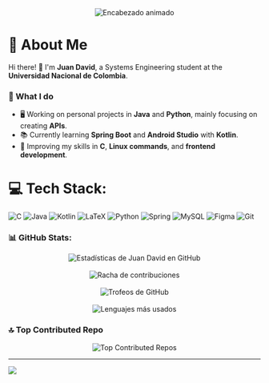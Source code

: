 <div align="center">
  <img src="https://capsule-render.vercel.app/api?type=waving&color=gradient&height=200&section=header&text=Hi%2C%20I'm%20Juan%20David!&fontSize=60&font=Fredoka&animation=bounce" alt="Encabezado animado"/>
</div>





# 💫 About Me


Hi there! 👋 I'm **Juan David**, a Systems Engineering student at the **Universidad Nacional de Colombia**.  

### 🔹 What I do
- 🖥️ Working on personal projects in **Java** and **Python**, mainly focusing on creating **APIs**.  
- 📚 Currently learning **Spring Boot** and **Android Studio** with **Kotlin**.  
- 🌱 Improving my skills in **C**, **Linux commands**, and **frontend development**.  


# 💻 Tech Stack:
![C](https://img.shields.io/badge/c-%2300599C.svg?style=for-the-badge&logo=c&logoColor=white) ![Java](https://img.shields.io/badge/java-%23ED8B00.svg?style=for-the-badge&logo=openjdk&logoColor=white) ![Kotlin](https://img.shields.io/badge/kotlin-%237F52FF.svg?style=for-the-badge&logo=kotlin&logoColor=white) ![LaTeX](https://img.shields.io/badge/latex-%23008080.svg?style=for-the-badge&logo=latex&logoColor=white) ![Python](https://img.shields.io/badge/python-3670A0?style=for-the-badge&logo=python&logoColor=ffdd54) ![Spring](https://img.shields.io/badge/spring-%236DB33F.svg?style=for-the-badge&logo=spring&logoColor=white) ![MySQL](https://img.shields.io/badge/mysql-4479A1.svg?style=for-the-badge&logo=mysql&logoColor=white) ![Figma](https://img.shields.io/badge/figma-%23F24E1E.svg?style=for-the-badge&logo=figma&logoColor=white) ![Git](https://img.shields.io/badge/git-%23F05033.svg?style=for-the-badge&logo=git&logoColor=white)

### 📊 GitHub Stats:

<div align="center">
  <img src="https://github-readme-stats.vercel.app/api?username=JuanDa72&show_icons=true&theme=transparent&count_private=true" alt="Estadísticas de Juan David en GitHub"/>
  <br/>
  <br/>
  <img src="https://streak-stats.demolab.com/?user=JuanDa72&theme=shadow_blue" alt="Racha de contribuciones"/>
  <br/>
  <br/>
  <img src="https://github-profile-trophy.vercel.app/?username=JuanDa72&theme=radical&no-frame=true" alt="Trofeos de GitHub"/>
  <br/>
  <br/>
  <img src="https://github-readme-stats.vercel.app/api/top-langs/?username=JuanDa72&theme=shadow_blue&hide_border=false&include_all_commits=true&count_private=true&layout=compact" alt="Lenguajes más usados"/>
</div>


### 🔝 Top Contributed Repo

<div align="center">
  <img src="https://github-contributor-stats.vercel.app/api?username=JuanDa72&limit=5&theme=tokyonight&combine_all_yearly_contributions=true" alt="Top Contributed Repos"/>
</div>






---
[![](https://visitcount.itsvg.in/api?id=JuanDa72&icon=0&color=0)](https://visitcount.itsvg.in)

<!-- Proudly created with GPRM ( https://gprm.itsvg.in ) -->
